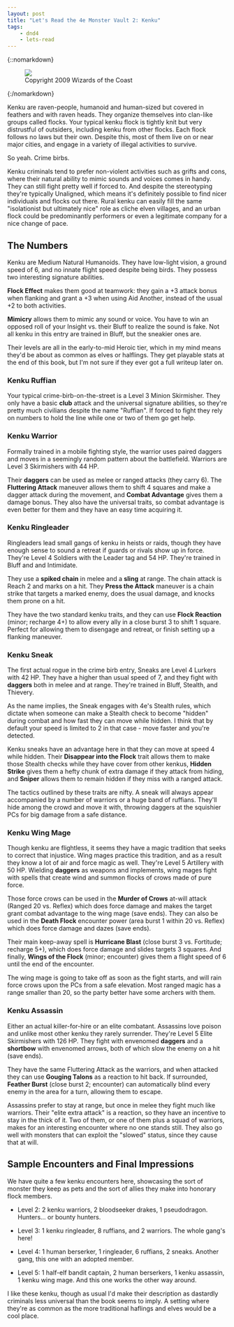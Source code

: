 ```yaml
---
layout: post
title: "Let's Read the 4e Monster Vault 2: Kenku"
tags:
    - dnd4
    - lets-read
---
```


{::nomarkdown}
<figure class="center">
  <img src="{{ "/assets/wir-mm2-4e-kenku.png" | absolute_url }}"/>
  <figcaption>
    Copyright 2009 Wizards of the Coast
  </figcaption>
</figure>
{:/nomarkdown}

Kenku are raven-people, humanoid and human-sized but covered in feathers and
with raven heads. They organize themselves into clan-like groups called
flocks. Your typical kenku flock is tightly knit but very distrustful of
outsiders, including kenku from other flocks. Each flock follows no laws but
their own. Despite this, most of them live on or near major cities, and engage
in a variety of illegal activities to survive.

So yeah. Crime birbs.

Kenku criminals tend to prefer non-violent activities such as grifts and cons,
where their natural ability to mimic sounds and voices comes in handy. They can
still fight pretty well if forced to. And despite the stereotyping they're
typically Unaligned, which means it's definitely possible to find nicer
individuals and flocks out there. Rural kenku can easily fill the same
"isolationist but ultimately nice" role as cliche elven villages, and an urban
flock could be predominantly performers or even a legitimate company for a nice
change of pace.

## The Numbers

Kenku are Medium Natural Humanoids. They have low-light vision, a ground speed
of 6, and no innate flight speed despite being birds. They possess two
interesting signature abilities.

**Flock Effect** makes them good at teamwork: they gain a +3 attack bonus when
flanking and grant a +3 when using Aid Another, instead of the usual +2 to both
activities.

**Mimicry** allows them to mimic any sound or voice. You have to win an opposed
roll of your Insight vs. their Bluff to realize the sound is fake. Not all kenku
in this entry are trained in Bluff, but the sneakier ones are.

Their levels are all in the early-to-mid Heroic tier, which in my mind means
they'd be about as common as elves or halflings. They get playable stats at the
end of this book, but I'm not sure if they ever got a full writeup later on.

### Kenku Ruffian

Your typical crime-birb-on-the-street is a Level 3 Minion Skirmisher. They only
have a basic **club** attack and the universal signature abilities, so they're
pretty much civilians despite the name "Ruffian". If forced to fight they rely
on numbers to hold the line while one or two of them go get help.

### Kenku Warrior

Formally trained in a mobile fighting style, the warrior uses paired daggers and
moves in a seemingly random pattern about the battlefield. Warriors are Level 3
Skirmishers with 44 HP.

Their **daggers** can be used as melee or ranged attacks (they carry 6). The
**Fluttering Attack** maneuver allows them to shift 4 squares and make a dagger
attack during the movement, and **Combat Advantage** gives them a damage
bonus. They also have the universal traits, so combat advantage is even better
for them and they have an easy time acquiring it.

### Kenku Ringleader

Ringleaders lead small gangs of kenku in heists or raids, though they have
enough sense to sound a retreat if guards or rivals show up in force. They're
Level 4 Soldiers with the Leader tag and 54 HP. They're trained in Bluff and
and Intimidate.

They use a **spiked chain** in melee and a **sling** at range. The chain attack
is Reach 2 and marks on a hit. They **Press the Attack** maneuver is a chain
strike that targets a marked enemy, does the usual damage, and knocks them prone
on a hit.

They have the two standard kenku traits, and they can use **Flock Reaction**
(minor; recharge 4+) to allow every ally in a close burst 3 to shift 1
square. Perfect for allowing them to disengage and retreat, or finish setting up
a flanking maneuver.

### Kenku Sneak

The first actual rogue in the crime birb entry, Sneaks are Level 4 Lurkers with
42 HP. They have a higher than usual speed of 7, and they fight with **daggers**
both in melee and at range. They're trained in Bluff, Stealth, and Thievery.

As the name implies, the Sneak engages with 4e's Stealth rules, which dictate
when someone can make a Stealth check to become "hidden" during combat and how
fast they can move while hidden. I think that by default your speed is limited
to 2 in that case - move faster and you're detected.

Kenku sneaks have an advantage here in that they can move at speed 4 while
hidden. Their **Disappear into the Flock** trait allows them to make those
Stealth checks while they have cover from other kenkus, **Hidden Strike** gives
them a hefty chunk of extra damage if they attack from hiding, and **Sniper**
allows them to remain hidden if they miss with a ranged attack.

The tactics outlined by these traits are nifty. A sneak will always appear
accompanied by a number of warriors or a huge band of ruffians. They'll hide
among the crowd and move it with, throwing daggers at the squishier PCs for big
damage from a safe distance.

### Kenku Wing Mage

Though kenku are flightless, it seems they have a magic tradition that seeks to
correct that injustice. Wing mages practice this tradition, and as a result they
know a lot of air and force magic as well. They're Level 5 Artillery with 50
HP. Wielding **daggers** as weapons and implements, wing mages fight with spells
that create wind and summon flocks of crows made of pure force.

Those force crows can be used in the **Murder of Crows** at-will attack (Ranged
20 vs. Reflex) which does force damage and makes the target grant combat
advantage to the wing mage (save ends). They can also be used in the **Death
Flock** encounter power (area burst 1 within 20 vs. Reflex) which does force
damage and dazes (save ends).

Their main keep-away spell is **Hurricane Blast** (close burst 3 vs. Fortitude;
recharge 5+), which does force damage and slides targets 3 squares. And finally,
**Wings of the Flock** (minor; encounter) gives them a flight speed of 6 until
the end of the encounter.

The wing mage is going to take off as soon as the fight starts, and will rain
force crows upon the PCs from a safe elevation. Most ranged magic has a range
smaller than 20, so the party better have some archers with them.

### Kenku Assassin

Either an actual killer-for-hire or an elite combatant. Assassins love poison
and unlike most other kenku they rarely surrender. They're Level 5 Elite
Skirmishers with 126 HP. They fight with envenomed **daggers** and a
**shortbow** with envenomed arrows, both of which slow the enemy on a hit (save
ends).

They have the same Fluttering Attack as the warriors, and when attacked they can
use **Gouging Talons** as a reaction to hit back. If surrounded, **Feather
Burst** (close burst 2; encounter) can automatically blind every enemy in the
area for a turn, allowing them to escape.

Assassins prefer to stay at range, but once in melee they fight much like
warriors. Their "elite extra attack" is a reaction, so they have an incentive to
stay in the thick of it. Two of them, or one of them plus a squad of warriors,
makes for an interesting encounter where no one stands still. They also go well
with monsters that can exploit the "slowed" status, since they cause that at
will.

## Sample Encounters and Final Impressions

We have quite a few kenku encounters here, showcasing the sort of monster they
keep as pets and the sort of allies they make into honorary flock members.

- Level 2: 2 kenku warriors, 2 bloodseeker drakes, 1 pseudodragon. Hunters... or
  bounty hunters.

- Level 3: 1 kenku ringleader, 8 ruffians, and 2 warriors. The whole gang's
  here!

- Level 4: 1 human berserker, 1 ringleader, 6 ruffians, 2 sneaks. Another gang,
  this one with an adopted member.

- Level 5: 1 half-elf bandit captain, 2 human berserkers, 1 kenku assassin, 1
  kenku wing mage. And this one works the other way around.

I like these kenku, though as usual I'd make their description as dastardly
criminals less universal than the book seems to imply. A setting where they're
as common as the more traditional haflings and elves would be a cool place.

